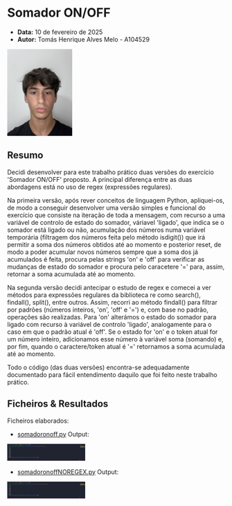<!-- 

O manifesto deverá ter a seguinte estrutura: título, data, autor (nome, número e foto), resumo (lista de parágrafos descrevendo sucintamente em que consistiu o trabalho), lista de resultados (lista com apontadores para os ficheiros resultantes);

-->


# Somador ON/OFF
- **Data:** 10 de fevereiro de 2025
- **Autor:** Tomás Henrique Alves Melo - A104529 

<img src="../assets/perfil.jpg" alt="A104529 - Tomás Melo" width="150">


## Resumo

Decidi desenvolver para este trabalho prático duas versões do exercício 'Somador ON/OFF' proposto. A principal diferença entre as duas abordagens está no uso de regex (expressões regulares). 

Na primeira versão, após rever conceitos de linguagem Python, apliquei-os, de modo a conseguir desenvolver uma versão simples e funcional do exercício que consiste na iteração de toda a mensagem, com recurso a uma variável de controlo de estado do somador, váriavel 'ligado', que indica se o somador está ligado ou não, acumulação dos números numa variável temporária (filtragem dos números feita pelo método isdigit()) que irá permitir a soma dos números obtidos até ao momento e posterior reset, de modo a poder acumular novos números sempre que a soma dos já acumulados é feita, procura pelas strings 'on' e 'off' para verificar as mudanças de estado do somador e procura pelo caracetere '=' para, assim, retornar a soma acumulada até ao momento. 

Na segunda versão decidi antecipar o estudo de regex e comecei a ver métodos para expressões regulares da biblioteca re como search(), findall(), split(), entre outros. Assim, recorri ao método findall() para filtrar por padrões (números inteiros, 'on', 'off' e '=') e, com base no padrão, operações são realizadas. Para 'on' alterámos o estado do somador para ligado com recurso à variável de controlo 'ligado', analogamente para o caso em que o padrão atual é 'off'. Se o estado for 'on' e o token atual for um número inteiro, adicionamos esse número à variável soma (somando) e, por fim, quando o caractere/token atual é '=' retornamos a soma acumulada até ao momento. 

Todo o código (das duas versões) encontra-se adequadamente documentado para fácil entendimento daquilo que foi feito neste trabalho prático. 


## Ficheiros & Resultados
Ficheiros elaborados:

- [somadoronoff.py](./somadoronoff.py)
Output:
<img src="../assets/TPC1_output_v1.png" alt="A104529 - Tomás Melo" width="180">

- [somadoronoffNOREGEX.py](./somadoronoffNOREGEX.py)
Output:
<img src="../assets/TPC1_output_v2.png" alt="A104529 - Tomás Melo" width="180">

